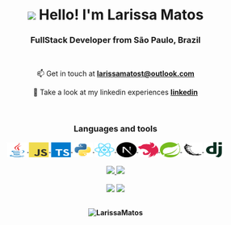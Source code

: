 

<h1 align="center" color="069bfb">
<!--   <img src="https://i.giphy.com/media/dB0lH3k3AE96259Exh/giphy.webp" width="60"> -->
  <img src="https://media2.giphy.com/media/TFZpl4btFODjSbwAKS/giphy.gif?cid=ecf05e47bsa2vvumi4osgtxszdi09kkya33ulz2l8w65b6wb&rid=giphy.gif&ct=s" width="29">
  <span color="red">Hello! I'm Larissa Matos</span>
</h1>
<h3 align="center">
  FullStack Developer from São Paulo, Brazil
</h3>
<br />

<div align="center">
  
 📫 Get in touch at <a href = "mailto:larissamatost@outlook.com"><b>larissamatost@outlook.com </b></a>   

 📄 Take a look at my linkedin experiences <b> [linkedin](https://www.linkedin.com/in/matos-larissa/)
</div>
  
<div style="display: inline_block" align="center"><br>
  <h3>Languages and tools</h3>
<a href="https://docs.oracle.com/en/java/">
  <img align="center" alt="Larissa-Java" height="30" width="40" src="https://raw.githubusercontent.com/devicons/devicon/master/icons/java/java-original.svg">
</a>
<a href="https://developer.mozilla.org/en-US/docs/Web/JavaScript">
  <img align="center" alt="Larissa-JavaScript" height="30" width="40" src="https://raw.githubusercontent.com/devicons/devicon/master/icons/javascript/javascript-original.svg">
</a>
<a href="https://www.typescriptlang.org/docs/">
  <img align="center" alt="Larissa-TypeScript" height="30" width="40" src="https://raw.githubusercontent.com/devicons/devicon/master/icons/typescript/typescript-original.svg">
</a>
<a href="https://www.python.org/doc/">
  <img align="center" alt="Larissa-Python" height="30" width="40" src="https://raw.githubusercontent.com/devicons/devicon/master/icons/python/python-original.svg">
</a>
<a href="https://legacy.reactjs.org/docs/getting-started.html/">
  <img align="center" alt="Larissa-React" height="30" width="40" src="https://raw.githubusercontent.com/devicons/devicon/master/icons/react/react-original.svg">
</a>
<a href="https://nextjs.org/docs/">
  <img align="center" alt="Larissa-NextJs" height="30" width="40" src="https://raw.githubusercontent.com/devicons/devicon/master/icons/nextjs/nextjs-original.svg">
</a>
<a href="https://docs.nestjs.com/">
  <img align="center" alt="Larissa-NestJs" height="30" width="40" src="https://raw.githubusercontent.com/devicons/devicon/master/icons/nestjs/nestjs-original.svg">
</a>
<a href="https://docs.spring.io/spring-framework/reference/index.html/">
  <img align="center" alt="Larissa-Spring" height="30" width="40" src="https://raw.githubusercontent.com/devicons/devicon/master/icons/spring/spring-original.svg">
</a>
<a href="https://flask.palletsprojects.com/en/">
  <img align="center" alt="Larissa-Flask" height="30" width="40" src="https://raw.githubusercontent.com/devicons/devicon/master/icons/flask/flask-original.svg">
</a>
<a href="https://docs.djangoproject.com/en/">
  <img align="center" alt="Larissa-Django" height="30" width="40" src="https://raw.githubusercontent.com/devicons/devicon/master/icons/django/django-plain.svg">
</a>
   

</div>
<br />
<div align="center">
  
  <a href="https://github.com/MatosLarissa">
  <img height="160em" src="https://github-readme-stats.vercel.app/api?username=MatosLarissa&show_icons=true&title_color=069bfb&hide_border=true&icon_color=00c647&text_color=0a0c10&bg_color=DEG,b00bf3,870cd0,440497,13056b&include_all_commits=true&count_private=true"/>
  <img height="160em" src="https://github-readme-stats.vercel.app/api/top-langs/?username=MatosLarissa&layout=compact&langs_count=7&theme=dracula&title_color=069bfb&hide_border=true&icon_color=00c647&text_color=0a0c10&bg_color=DEG,b00bf3,870cd0,440497,13056b&include_all_commits=true&count_private=true""/>

</div>
<br />  
  
  
 <div align="center">  
  <a href = "mailto:larissamatost@outlook.com"><img src="https://img.shields.io/badge/-Gmail-%23333?style=for-the-badge&logo=gmail&logoColor=white" ></a>
  <a href="https://www.linkedin.com/in/matos-larissa/" ><img src="https://img.shields.io/badge/-LinkedIn-%230077B5?style=for-the-badge&logo=linkedin&logoColor=white" ></a> 
  </div>
  
  ##  

  
<!-- ![Snake animation](https://github.com/MatosLarissa/MatosLarissa/blob/output/github-contribution-grid-snake.svg) -->
  
<div align='center'>
    <img src="https://komarev.com/ghpvc/?username=MatosLarissa&color=ae0bf1&style=flat-square" alt="LarissaMatos" />
</div>  
